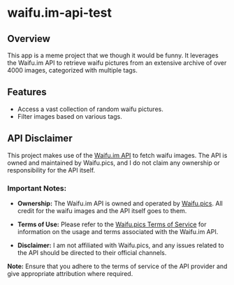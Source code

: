 # waifu.im-api-test

## Overview

This app is a meme project that we though it would be funny. It leverages the Waifu.im API to retrieve waifu pictures from an extensive archive of over 4000 images, categorized with multiple tags.

## Features

- Access a vast collection of random waifu pictures.
- Filter images based on various tags.

## API Disclaimer

This project makes use of the [Waifu.im API](https://waifu.pics/docs) to fetch waifu images. The API is owned and maintained by Waifu.pics, and I do not claim any ownership or responsibility for the API itself.

### Important Notes:

- **Ownership:** The Waifu.im API is owned and operated by [Waifu.pics](https://waifu.pics). All credit for the waifu images and the API itself goes to them.

- **Terms of Use:** Please refer to the [Waifu.pics Terms of Service](https://waifu.pics/docs) for information on the usage and terms associated with the Waifu.im API.

- **Disclaimer:** I am not affiliated with Waifu.pics, and any issues related to the API should be directed to their official channels.

**Note:** Ensure that you adhere to the terms of service of the API provider and give appropriate attribution where required.

